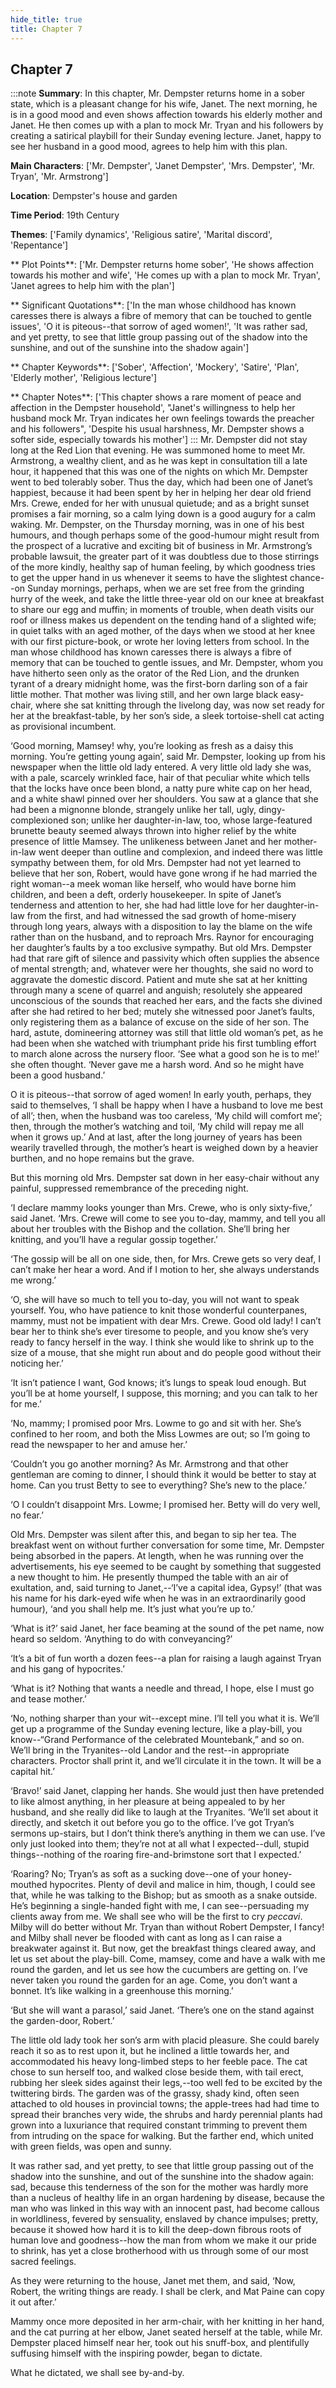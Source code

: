 ```yaml
---
hide_title: true
title: Chapter 7
---
```

## Chapter 7
:::note
**Summary**:
In this chapter, Mr. Dempster returns home in a sober state, which is a pleasant change for his wife, Janet. The next morning, he is in a good mood and even shows affection towards his elderly mother and Janet. He then comes up with a plan to mock Mr. Tryan and his followers by creating a satirical playbill for their Sunday evening lecture. Janet, happy to see her husband in a good mood, agrees to help him with this plan.

**Main Characters**:
['Mr. Dempster', 'Janet Dempster', 'Mrs. Dempster', 'Mr. Tryan', 'Mr. Armstrong']

**Location**:
Dempster's house and garden

**Time Period**:
19th Century

**Themes**:
['Family dynamics', 'Religious satire', 'Marital discord', 'Repentance']

** Plot Points**:
['Mr. Dempster returns home sober', 'He shows affection towards his mother and wife', 'He comes up with a plan to mock Mr. Tryan', 'Janet agrees to help him with the plan']

** Significant Quotations**:
['In the man whose childhood has known caresses there is always a fibre of memory that can be touched to gentle issues', 'O it is piteous--that sorrow of aged women!', 'It was rather sad, and yet pretty, to see that little group passing out of the shadow into the sunshine, and out of the sunshine into the shadow again']

** Chapter Keywords**:
['Sober', 'Affection', 'Mockery', 'Satire', 'Plan', 'Elderly mother', 'Religious lecture']

** Chapter Notes**:
['This chapter shows a rare moment of peace and affection in the Dempster household', "Janet's willingness to help her husband mock Mr. Tryan indicates her own feelings towards the preacher and his followers", 'Despite his usual harshness, Mr. Dempster shows a softer side, especially towards his mother']
:::
Mr. Dempster did not stay long at the Red Lion that evening. He was summoned home to meet Mr. Armstrong, a wealthy client, and as he was kept in consultation till a late hour, it happened that this was one of the nights on which Mr. Dempster went to bed tolerably sober. Thus the day, which had been one of Janet’s happiest, because it had been spent by her in helping her dear old friend Mrs. Crewe, ended for her with unusual quietude; and as a bright sunset promises a fair morning, so a calm lying down is a good augury for a calm waking. Mr. Dempster, on the Thursday morning, was in one of his best humours, and though perhaps some of the good-humour might result from the prospect of a lucrative and exciting bit of business in Mr. Armstrong’s probable lawsuit, the greater part of it was doubtless due to those stirrings of the more kindly, healthy sap of human feeling, by which goodness tries to get the upper hand in us whenever it seems to have the slightest chance--on Sunday mornings, perhaps, when we are set free from the grinding hurry of the week, and take the little three-year old on our knee at breakfast to share our egg and muffin; in moments of trouble, when death visits our roof or illness makes us dependent on the tending hand of a slighted wife; in quiet talks with an aged mother, of the days when we stood at her knee with our first picture-book, or wrote her loving letters from school. In the man whose childhood has known caresses there is always a fibre of memory that can be touched to gentle issues, and Mr. Dempster, whom you have hitherto seen only as the orator of the Red Lion, and the drunken tyrant of a dreary midnight home, was the first-born darling son of a fair little mother. That mother was living still, and her own large black easy-chair, where she sat knitting through the livelong day, was now set ready for her at the breakfast-table, by her son’s side, a sleek tortoise-shell cat acting as provisional incumbent. 

‘Good morning, Mamsey! why, you’re looking as fresh as a daisy this morning. You’re getting young again’, said Mr. Dempster, looking up from his newspaper when the little old lady entered. A very little old lady she was, with a pale, scarcely wrinkled face, hair of that peculiar white which tells that the locks have once been blond, a natty pure white cap on her head, and a white shawl pinned over her shoulders. You saw at a glance that she had been a mignonne blonde, strangely unlike her tall, ugly, dingy-complexioned son; unlike her daughter-in-law, too, whose large-featured brunette beauty seemed always thrown into higher relief by the white presence of little Mamsey. The unlikeness between Janet and her mother-in-law went deeper than outline and complexion, and indeed there was little sympathy between them, for old Mrs. Dempster had not yet learned to believe that her son, Robert, would have gone wrong if he had married the right woman--a meek woman like herself, who would have borne him children, and been a deft, orderly housekeeper. In spite of Janet’s tenderness and attention to her, she had had little love for her daughter-in-law from the first, and had witnessed the sad growth of home-misery through long years, always with a disposition to lay the blame on the wife rather than on the husband, and to reproach Mrs. Raynor for encouraging her daughter’s faults by a too exclusive sympathy. But old Mrs. Dempster had that rare gift of silence and passivity which often supplies the absence of mental strength; and, whatever were her thoughts, she said no word to aggravate the domestic discord. Patient and mute she sat at her knitting through many a scene of quarrel and anguish; resolutely she appeared unconscious of the sounds that reached her ears, and the facts she divined after she had retired to her bed; mutely she witnessed poor Janet’s faults, only registering them as a balance of excuse on the side of her son. The hard, astute, domineering attorney was still that little old woman’s pet, as he had been when she watched with triumphant pride his first tumbling effort to march alone across the nursery floor. ‘See what a good son he is to me!’ she often thought. ‘Never gave me a harsh word. And so he might have been a good husband.’ 

O it is piteous--that sorrow of aged women! In early youth, perhaps, they said to themselves, ‘I shall be happy when I have a husband to love me best of all’; then, when the husband was too careless, ‘My child will comfort me’; then, through the mother’s watching and toil, ‘My child will repay me all when it grows up.’ And at last, after the long journey of years has been wearily travelled through, the mother’s heart is weighed down by a heavier burthen, and no hope remains but the grave. 

But this morning old Mrs. Dempster sat down in her easy-chair without any painful, suppressed remembrance of the preceding night. 

‘I declare mammy looks younger than Mrs. Crewe, who is only sixty-five,’ said Janet. ‘Mrs. Crewe will come to see you to-day, mammy, and tell you all about her troubles with the Bishop and the collation. She’ll bring her knitting, and you’ll have a regular gossip together.’ 

‘The gossip will be all on one side, then, for Mrs. Crewe gets so very deaf, I can’t make her hear a word. And if I motion to her, she always understands me wrong.’ 

‘O, she will have so much to tell you to-day, you will not want to speak yourself. You, who have patience to knit those wonderful counterpanes, mammy, must not be impatient with dear Mrs. Crewe. Good old lady! I can’t bear her to think she’s ever tiresome to people, and you know she’s very ready to fancy herself in the way. I think she would like to shrink up to the size of a mouse, that she might run about and do people good without their noticing her.’ 

‘It isn’t patience I want, God knows; it’s lungs to speak loud enough. But you’ll be at home yourself, I suppose, this morning; and you can talk to her for me.’ 

‘No, mammy; I promised poor Mrs. Lowme to go and sit with her. She’s confined to her room, and both the Miss Lowmes are out; so I’m going to read the newspaper to her and amuse her.’ 

‘Couldn’t you go another morning? As Mr. Armstrong and that other gentleman are coming to dinner, I should think it would be better to stay at home. Can you trust Betty to see to everything? She’s new to the place.’ 

‘O I couldn’t disappoint Mrs. Lowme; I promised her. Betty will do very well, no fear.’ 

Old Mrs. Dempster was silent after this, and began to sip her tea. The breakfast went on without further conversation for some time, Mr. Dempster being absorbed in the papers. At length, when he was running over the advertisements, his eye seemed to be caught by something that suggested a new thought to him. He presently thumped the table with an air of exultation, and, said turning to Janet,--‘I’ve a capital idea, Gypsy!’ (that was his name for his dark-eyed wife when he was in an extraordinarily good humour), ‘and you shall help me. It’s just what you’re up to.’ 

‘What is it?’ said Janet, her face beaming at the sound of the pet name, now heard so seldom. ‘Anything to do with conveyancing?’ 

‘It’s a bit of fun worth a dozen fees--a plan for raising a laugh against Tryan and his gang of hypocrites.’ 

‘What is it? Nothing that wants a needle and thread, I hope, else I must go and tease mother.’ 

‘No, nothing sharper than your wit--except mine. I’ll tell you what it is. We’ll get up a programme of the Sunday evening lecture, like a play-bill, you know--“Grand Performance of the celebrated Mountebank,” and so on. We’ll bring in the Tryanites--old Landor and the rest--in appropriate characters. Proctor shall print it, and we’ll circulate it in the town. It will be a capital hit.’ 

‘Bravo!’ said Janet, clapping her hands. She would just then have pretended to like almost anything, in her pleasure at being appealed to by her husband, and she really did like to laugh at the Tryanites. ‘We’ll set about it directly, and sketch it out before you go to the office. I’ve got Tryan’s sermons up-stairs, but I don’t think there’s anything in them we can use. I’ve only just looked into them; they’re not at all what I expected--dull, stupid things--nothing of the roaring fire-and-brimstone sort that I expected.’ 

‘Roaring? No; Tryan’s as soft as a sucking dove--one of your honey-mouthed hypocrites. Plenty of devil and malice in him, though, I could see that, while he was talking to the Bishop; but as smooth as a snake outside. He’s beginning a single-handed fight with me, I can see--persuading my clients away from me. We shall see who will be the first to cry _peccavi_. Milby will do better without Mr. Tryan than without Robert Dempster, I fancy! and Milby shall never be flooded with cant as long as I can raise a breakwater against it. But now, get the breakfast things cleared away, and let us set about the play-bill. Come, mamsey, come and have a walk with me round the garden, and let us see how the cucumbers are getting on. I’ve never taken you round the garden for an age. Come, you don’t want a bonnet. It’s like walking in a greenhouse this morning.’ 

‘But she will want a parasol,’ said Janet. ‘There’s one on the stand against the garden-door, Robert.’ 

The little old lady took her son’s arm with placid pleasure. She could barely reach it so as to rest upon it, but he inclined a little towards her, and accommodated his heavy long-limbed steps to her feeble pace. The cat chose to sun herself too, and walked close beside them, with tail erect, rubbing her sleek sides against their legs,--too well fed to be excited by the twittering birds. The garden was of the grassy, shady kind, often seen attached to old houses in provincial towns; the apple-trees had had time to spread their branches very wide, the shrubs and hardy perennial plants had grown into a luxuriance that required constant trimming to prevent them from intruding on the space for walking. But the farther end, which united with green fields, was open and sunny. 

It was rather sad, and yet pretty, to see that little group passing out of the shadow into the sunshine, and out of the sunshine into the shadow again: sad, because this tenderness of the son for the mother was hardly more than a nucleus of healthy life in an organ hardening by disease, because the man who was linked in this way with an innocent past, had become callous in worldliness, fevered by sensuality, enslaved by chance impulses; pretty, because it showed how hard it is to kill the deep-down fibrous roots of human love and goodness--how the man from whom we make it our pride to shrink, has yet a close brotherhood with us through some of our most sacred feelings. 

As they were returning to the house, Janet met them, and said, ‘Now, Robert, the writing things are ready. I shall be clerk, and Mat Paine can copy it out after.’ 

Mammy once more deposited in her arm-chair, with her knitting in her hand, and the cat purring at her elbow, Janet seated herself at the table, while Mr. Dempster placed himself near her, took out his snuff-box, and plentifully suffusing himself with the inspiring powder, began to dictate. 

What he dictated, we shall see by-and-by. 


